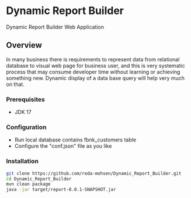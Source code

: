 # Dynamic Report Builder
Dynamic Report Builder Web Application

## Overview
In many business there is requirements to represent data from relational database to visual web page 
for business user, and this is very systematic process that may consume developer time without learning 
or achieving something new. Dynamic display of a data base query will help very much on that.

### Prerequisites
- JDK 17

### Configuration
- Run local database contains fbnk_customers table
- Configure the "conf.json" file as you like

### Installation
   ```bash
   git clone https://github.com/reda-mohsen/Dynamic_Report_Builder.git
   cd Dynamic_Report_Builder
   mvn clean package
   java -jar target/report-0.0.1-SNAPSHOT.jar
